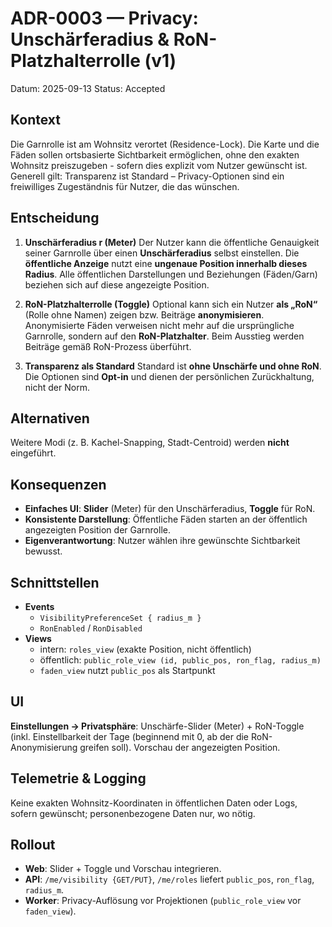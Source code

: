 # ADR-0003 — Privacy: Unschärferadius & RoN-Platzhalterrolle (v1)

Datum: 2025-09-13
Status: Accepted

## Kontext

Die Garnrolle ist am Wohnsitz verortet (Residence-Lock). Die Karte und die Fäden sollen ortsbasierte
Sichtbarkeit ermöglichen, ohne den exakten Wohnsitz preiszugeben - sofern dies explizit vom Nutzer gewünscht
ist. Generell gilt: Transparenz ist Standard – Privacy-Optionen sind ein freiwilliges Zugeständnis für
Nutzer, die das wünschen.

## Entscheidung

1) **Unschärferadius r (Meter)**
   Der Nutzer kann die öffentliche Genauigkeit seiner Garnrolle über einen **Unschärferadius** selbst
   einstellen. Die **öffentliche Anzeige** nutzt eine **ungenaue Position innerhalb dieses Radius**.
   Alle öffentlichen Darstellungen und Beziehungen (Fäden/Garn) beziehen sich auf diese angezeigte Position.

2) **RoN-Platzhalterrolle (Toggle)**
   Optional kann sich ein Nutzer **als „RoN“** (Rolle ohne Namen) zeigen bzw. Beiträge **anonymisieren**.
   Anonymisierte Fäden verweisen nicht mehr auf die ursprüngliche Garnrolle, sondern auf den
   **RoN-Platzhalter**. Beim Ausstieg werden Beiträge gemäß RoN-Prozess überführt.

3) **Transparenz als Standard**
   Standard ist **ohne Unschärfe und ohne RoN**. Die Optionen sind **Opt-in** und dienen der persönlichen
   Zurückhaltung, nicht der Norm.

## Alternativen

Weitere Modi (z. B. Kachel-Snapping, Stadt-Centroid) werden **nicht** eingeführt.

## Konsequenzen

- **Einfaches UI**: **Slider** (Meter) für den Unschärferadius, **Toggle** für RoN.
- **Konsistente Darstellung**: Öffentliche Fäden starten an der öffentlich angezeigten Position der Garnrolle.
- **Eigenverantwortung**: Nutzer wählen ihre gewünschte Sichtbarkeit bewusst.

## Schnittstellen

- **Events**
  - `VisibilityPreferenceSet { radius_m }`
  - `RonEnabled` / `RonDisabled`
- **Views**
  - intern: `roles_view` (exakte Position, nicht öffentlich)
  - öffentlich: `public_role_view (id, public_pos, ron_flag, radius_m)`
  - `faden_view` nutzt `public_pos` als Startpunkt

## UI

**Einstellungen → Privatsphäre**: Unschärfe-Slider (Meter) + RoN-Toggle (inkl. Einstellbarkeit der Tage
(beginnend mit 0, ab der die RoN-Anonymisierung greifen soll). Vorschau der angezeigten Position.

## Telemetrie & Logging

Keine exakten Wohnsitz-Koordinaten in öffentlichen Daten oder Logs, sofern gewünscht; personenbezogene Daten
nur, wo nötig.

## Rollout

- **Web**: Slider + Toggle und Vorschau integrieren.
- **API**: `/me/visibility {GET/PUT}`, `/me/roles` liefert `public_pos`, `ron_flag`, `radius_m`.
- **Worker**: Privacy-Auflösung vor Projektionen (`public_role_view` vor `faden_view`).
